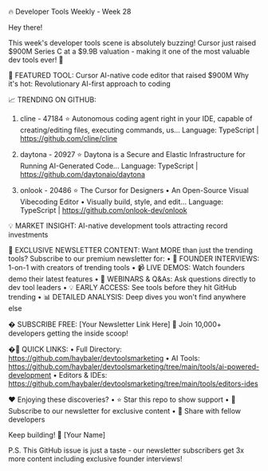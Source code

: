 
🔥 Developer Tools Weekly - Week 28

Hey there!

This week's developer tools scene is absolutely buzzing! Cursor just raised $900M Series C at a $9.9B valuation - making it one of the most valuable dev tools ever! 🚀

🌟 FEATURED TOOL: Cursor
AI-native code editor that raised $900M
Why it's hot: Revolutionary AI-first approach to coding

📈 TRENDING ON GITHUB:

1. cline - 47184 ⭐
   Autonomous coding agent right in your IDE, capable of creating/editing files, executing commands, us...
   Language: TypeScript | https://github.com/cline/cline

2. daytona - 20927 ⭐
   Daytona is a Secure and Elastic Infrastructure for Running AI-Generated Code...
   Language: TypeScript | https://github.com/daytonaio/daytona

3. onlook - 20486 ⭐
   The Cursor for Designers • An Open-Source Visual Vibecoding Editor • Visually build, style, and edit...
   Language: TypeScript | https://github.com/onlook-dev/onlook

💡 MARKET INSIGHT:
AI-native development tools attracting record investments

🎯 EXCLUSIVE NEWSLETTER CONTENT:
Want MORE than just the trending tools? Subscribe to our premium newsletter for:
• 🎤 FOUNDER INTERVIEWS: 1-on-1 with creators of trending tools
• 📹 LIVE DEMOS: Watch founders demo their latest features
• 🎪 WEBINARS & Q&As: Ask questions directly to dev tool leaders
• 💡 EARLY ACCESS: See tools before they hit GitHub trending
• 📊 DETAILED ANALYSIS: Deep dives you won't find anywhere else

� SUBSCRIBE FREE: [Your Newsletter Link Here]
📧 Join 10,000+ developers getting the inside scoop!

�🔗 QUICK LINKS:
• Full Directory: https://github.com/haybaler/devtoolsmarketing
• AI Tools: https://github.com/haybaler/devtoolsmarketing/tree/main/tools/ai-powered-development
• Editors & IDEs: https://github.com/haybaler/devtoolsmarketing/tree/main/tools/editors-ides

❤️ Enjoying these discoveries? 
• ⭐ Star this repo to show support
• 📧 Subscribe to our newsletter for exclusive content
• 🔄 Share with fellow developers

Keep building! 🚀
[Your Name]

P.S. This GitHub issue is just a taste - our newsletter subscribers get 3x more content including exclusive founder interviews!
